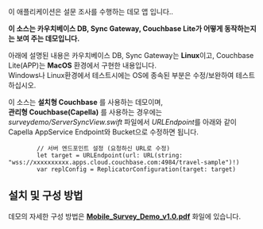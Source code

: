 이 애플리케이션은 설문 조사를 수행하는 데모 앱 입니다.. <br>

**이 소스는 카우치베이스 DB, Sync Gateway, Couchbase Lite가 어떻게 동작하는지는 보여 주는 데모입니다.** <br>

아래에 설명된 내용은 카우치베이스 DB, Sync Gateway는 **Linux**이고, Couchbase Lite(APP)는 **MacOS** 환경에서 구현한 내용입니다. 
<br>Windows나 Linux환경에서 테스트시에는 OS에 종속된 부분은 수정/보완하여 테스트 하십시오. <br>

이 소스는 **설치형 Couchbase** 를 사용하는 데모이며, <br>
**관리형 Couchbase(Capella)** 를 사용하는 경우에는 *surveydemo/ServerSyncView.swift* 파일에서 *URLEndpoint*를 아래와 같이 Capella AppService Endpoint와 Bucket으로 수정하면 됩니다. <br>

            // 서버 엔드포인트 설정 (요청하신 URL로 수정)
            let target = URLEndpoint(url: URL(string: "wss://xxxxxxxxxx.apps.cloud.couchbase.com:4984/travel-sample")!)
            var replConfig = ReplicatorConfiguration(target: target)

## 설치 및 구성 방법 <br>
데모의 자세한 구성 방법은 **[Mobile_Survey_Demo_v1.0.pdf]** 화일에 있습니다. <br>

[Mobile_Survey_Demo_v1.0.pdf]: https://github.com/unixfree/surveydemo/blob/main/Mobile_Survey_Demo_v1.0.pdf
